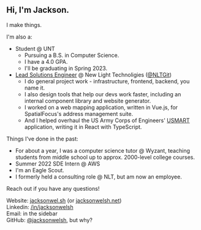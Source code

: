 ## Hi, I'm Jackson.

I make things. 

I'm also a:

* Student @ UNT
  * Pursuing a B.S. in Computer Science.
  * I have a 4.0 GPA.
  * I'll be graduating in Spring 2023.
* [Lead Solutions Engineer](https://newlighttechnologies.com/staff/jackson-welsh/) @ New Light Technoligies ([@NLTGit](//github.com/NLTGit))
  * I do general project work - infrastructure, frontend, backend, you name it.
  * I also design tools that help our devs work faster, including an internal component library and website generator.
  * I worked on a web mapping application, written in Vue.js, for SpatialFocus's address management suite.
  * And I helped overhaul the US Army Corps of Engineers' [USMART](https://usmart.usace.army.mil/) application, writing it in React with TypeScript. 


Things I've done in the past:

* For about a year, I was a computer science tutor @ Wyzant, teaching students from middle school up to approx. 2000-level college courses.
* Summer 2022 SDE Intern @ AWS
* I'm an Eagle Scout.
* I formerly held a consulting role @ NLT, but am now an employee.

Reach out if you have any questions!

Website: [jacksonwel.sh](//jacksonwel.sh) (or [jacksonwelsh.net](//jacksonwelsh.net))  
Linkedin: [/in/jacksonwelsh](//linkedin.com/in/jacksonwelsh)  
Email: in the sidebar  
GitHub: [@jacksonwelsh](//github.com/jacksonwelsh), but why?

<!--
**jacksonwelsh/jacksonwelsh** is a ✨ _special_ ✨ repository because its `README.md` (this file) appears on your GitHub profile.

Here are some ideas to get you started:

- 🔭 I’m currently working on ...
- 🌱 I’m currently learning ...
- 👯 I’m looking to collaborate on ...
- 🤔 I’m looking for help with ...
- 💬 Ask me about ...
- 📫 How to reach me: ...
- 😄 Pronouns: ...
- ⚡ Fun fact: ...
-->
